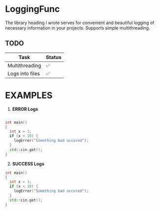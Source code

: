 # LoggingFunc

The library heading I wrote serves for convenient and beautiful logging of necessary information in your projects. Supports simple multithreading.


## TODO

| Task | Status                        |
|--------|--------------------------------|
| Multithreading    |     ✅         |
| Logs into files   | ✅ |


# EXAMPLES

1. **ERROR Logs**

```cpp #include "include/logging.hpp"

int main() 
{
  int x = 1;
  if (x < 10) {
    logError("Something bad occured");
  }
  std::cin.get();
}

```

2. **SUCCESS Logs**

```cpp #include "include/logging.hpp"
int main() 
{
  int x = 1;
  if (x < 10) {
    logError("Something bad occured");
  }
  std::cin.get();
}

```
